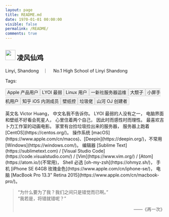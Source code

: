 ```yaml
---
layout: page
title: README.md
date: 1970-01-01 00:00:00
visible: false
permalink: /README/
comments: true
---
```

<meta http-equiv="Content-Security-Policy" content="upgrade-insecure-requests" />
<link rel="stylesheet" href="https://static.imvictor.tech/lib/Font-Awesome/css/font-awesome.min.css">
<style type="text/css">
.readme_tag{
    padding: 3px 5px;
    background-color: #f1f1f1;
    border: 1px solid #ccc;
    overflow: hidden;
    border-radius: 3px;
    margin-bottom: 10px;
}
.cp-mainbody{height: 5em !important;}
</style>

## <img style='height: 1.5em' src='https://avatars3.githubusercontent.com/u/21100901?v=3&s=120'></img> 凌风仙鸡
<i class="fa fa-location-arrow" aria-hidden="true"> </i> Linyi, Shandong　｜　<i class="fa fa-university" aria-hidden="true"> </i> No.1 High School of Linyi Shandong

Tags: <div style="line-height: 2"><span class="readme_tag">Apple 产品用户</span><span class="readme_tag">LYOI 最弱</span><span class="readme_tag">Linux 用户</span><span class="readme_tag">一新社服务器运维</span><span class="readme_tag">大颓子</span><span class="readme_tag">小屏手机用户</span><span class="readme_tag">知乎 iOS 内测成员</span><span class="readme_tag">壁纸控</span><span class="readme_tag">垃圾佬</span><span class="readme_tag">山河 OJ 创建者</span>
</div>


<div id="app"></div>
<div></div>
英文名 Victor Huang，  
中文名我不告诉你。  
LYOI 最弱的人没有之一，    
电脑界面和壁纸不好看会死星人，  
心里住着两个自己，  
因此时而感性时而理性。  
最喜欢吉卜力工作室的动画电影。  
家里有台捡垃圾捡出来的服务器，  
服务器上跑着 [CentOS](https://centos.org/)。  
操作系统 [macOS](https://www.apple.com/cn/macos)、[Deepin](https://deepin.org/)，不常用 [Windows](https://windows.com/)。   
编辑器 [Sublime Text](https://sublimetext.com) / [Visual Studio Code](https://code.visualstudio.com/) / [Vim](https://www.vim.org/) / [Atom](https://atom.io/)(不常用)，    
Shell 必选 [oh-my-zsh](https://ohmyz.sh/)，   
手机 [iPhone SE 64GB 玫瑰金色](https://www.apple.com/cn/iphone-se/)，    
电脑 [MacBook Pro 13.3" Retina 2015](https://www.apple.com/cn/macbook-pro/)。

> “为什么要为了我？我们之间只是错觉而已啊。”  
> “我若是，将错就错呢？”  
> <p style="text-align: right">——《再一次》</p>


<script src="https://static.imvictor.tech/lib/cPlayer/dist/cplayer.js"></script>
<script>
  let player = new cplayer({
    element: document.getElementById('app'),
    size: '12px',
    showPlaylist: false,
	playmode: 'singlecycle',
	zoomOutKana: true,
    big: true,
    playlist: [
      {
        src: 'https://music.163.com/song/media/outer/url?id=32845031.mp3',
        poster: 'https://p1.music.126.net/1qJX5ld5QCtWkZs6cduZlw==/7982454418387284.jpg',
        name: '梦里梦外',
        artist: 'Jam',
        lyric: '[00:17.76]梦里梦外，我总见怪\n[00:26.00]相逢对白，无声存在\n[00:34.86]春去秋来，影射飞快\n[00:43.63]郁结成灾，挥散阴霾\n\n[00:51.65]梦里外你来的稍无声息\n[00:56.35]对视间从不说话的你\n[01:00.68]想靠近却又装不在意\n[01:04.97]那是你教会我的专情\n\n[01:09.44]梦里外没有关心话语\n[01:14.03]只想多看几眼你的样子\n[01:18.56]撕碎回忆控制梦境\n[01:22.62]那是我对你的长情\n\n[01:45.78]我触摸不到你的温度\n[01:49.60]我抓不住你大步的走\n[01:53.86]只能在两眼余光中\n[01:57.76]见到你熟悉的笑容\n\n[02:02.08]梦里外我都看不清的你\n[02:06.38]世界都在嘲笑我的秘密\n[02:10.73]关掉你所有存在的信息\n[02:15.12]尽管此刻是想你\n\n[02:19.48]梦里外没有关心话语\n[02:24.02]只想多看几眼你的样子\n[02:28.59]撕碎回忆控制梦境\n[02:32.81]那是我对你的长情\n\n[02:53.71]梦里梦外，思念成灾\n[03:02.69]春去秋来，影射飞快'
      }
    ]
  })
</script>